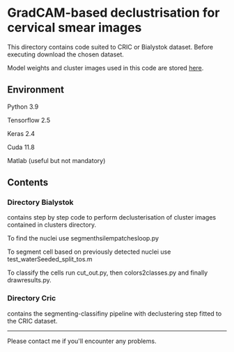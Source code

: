 # GradCAM-based declustrisation for cervical smear images

This directory contains code suited to CRIC or Bialystok dataset. Before executing download the chosen dataset.

Model weights and cluster images used in this code are stored [here](https://cloud.ibib.waw.pl/index.php/s/7aVb0DNS1l07mj5).

## Environment

Python     3.9

Tensorflow 2.5

Keras      2.4

Cuda   	  11.8

Matlab (useful but not mandatory)




## Contents


### Directory Bialystok 
contains step by step code to perform declusterisation of cluster images contained in clusters directory.

To find the nuclei use segmenthsilempatchesloop.py

To segment cell based on previously detected nuclei use test_waterSeeded_split_tos.m

To classify the cells run cut_out.py, then colors2classes.py and finally drawresults.py.



### Directory Cric 
contains the segmenting-classifiny pipeline with declustering step fitted to the CRIC dataset.



_________________
Please contact me if you'll encounter any problems.
